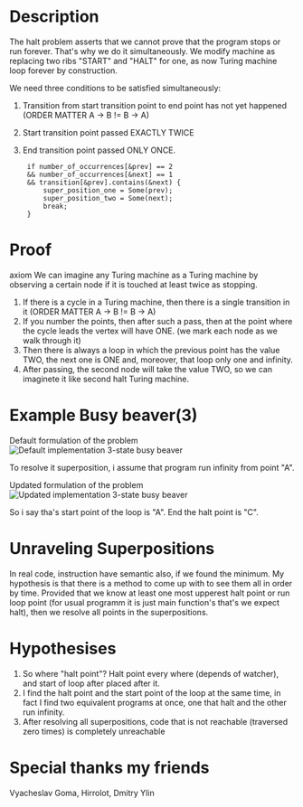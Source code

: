 # Description 
The halt problem asserts that we cannot prove that the program stops or run forever. That's why we do it simultaneously. We modify machine as replacing two ribs "START" and "HALT" for one, as now Turing machine loop forever by construction.

We need three conditions to be satisfied simultaneously:
1. Transition from start transition point to end point has not yet happened (ORDER MATTER A -> B != B -> A)
2. Start transition point passed EXACTLY TWICE
3. End transition point passed ONLY ONCE.

        if number_of_occurrences[&prev] == 2 
        && number_of_occurrences[&next] == 1
        && transition[&prev].contains(&next) {
            super_position_one = Some(prev);
            super_position_two = Some(next);
            break;
        }

# Proof
axiom 
We can imagine any Turing machine as a Turing machine by observing a certain node if it is touched at least twice as stopping.
1. If there is a cycle in a Turing machine, then there is a single transition in it (ORDER MATTER A -> B != B -> A)
2. If you number the points, then after such a pass, then at the point where the cycle leads the vertex will have ONE. (we mark each node as we walk through it)
3. Then there is always a loop in which the previous point has the value TWO, the next one is ONE and, moreover, that loop only one and infinity.
4. After passing, the second node will take the value TWO, so we can imaginete it like second halt Turing machine.

# Example Busy beaver(3)

Default formulation of the problem 
![](./BB3.png "Default implementation 3-state busy beaver")

To resolve it superposition, i assume that program run infinity from point "A". 

Updated formulation of the problem
![](./BB3U.png "Updated implementation 3-state busy beaver")

So i say tha's start point of the loop is "A". 
End the halt point is "C".

# Unraveling Superpositions
In real code, instruction have semantic also, if we found the minimum. My hypothesis is that there is a method to come up with to see them all in order by time. Provided that we know at least one most upperest halt point or run loop point (for usual programm it is just main function's that's we expect halt), then we resolve all points in the superpositions.

# Hypothesises
1. So where "halt point"? Halt point every where (depends of watcher), and start of loop after placed after it.
2. I find the halt point and the start point of the loop at the same time, in fact I find two equivalent programs at once, one that halt and the other run infinity.
3. After resolving all superpositions, code that is not reachable (traversed zero times) is completely unreachable

# Special thanks my friends
Vyacheslav Goma, Hirrolot, Dmitry Ylin

